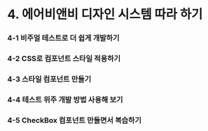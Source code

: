 # 4. 에어비앤비 디자인 시스템 따라 하기

### 4-1 비주얼 테스트로 더 쉽게 개발하기
### 4-2 CSS로 컴포넌트 스타일 적용하기
### 4-3 스타일 컴포넌트 만들기
### 4-4 테스트 위주 개발 방법 사용해 보기
### 4-5 CheckBox 컴포넌트 만들면서 복습하기
